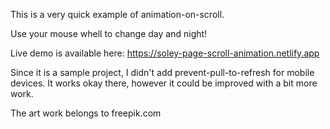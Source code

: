 This is a very quick example of animation-on-scroll.

Use your mouse whell to change day and night!

Live demo is available here: https://soley-page-scroll-animation.netlify.app

Since it is a sample project, I didn't add prevent-pull-to-refresh for mobile devices. It works okay there, however it could be improved with a bit more work.

The art work belongs to freepik.com
